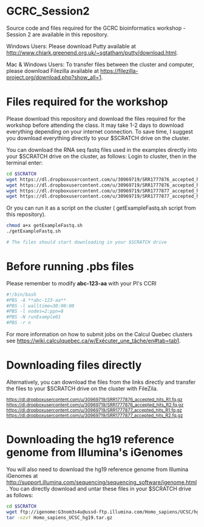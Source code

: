 # GCRC_Session2
Source code and files required for the GCRC bioinformatics workshop - Session 2 are available in this repository.

Windows Users:
Please download Putty available at http://www.chiark.greenend.org.uk/~sgtatham/putty/download.html.

Mac & Windows Users:
To transfer files between the cluster and computer, please download Filezilla available at https://filezilla-project.org/download.php?show_all=1. 

# Files required for the workshop
Please download this repository and download the files required for the workshop before attending the class. It may take 1-2 days to download everything depending on your internet connection. To save time, I suggest you download everything directly to your $SCRATCH drive on the cluster. 

You can download the RNA seq fastq files used in the examples directly into your $SCRATCH drive on the cluster, as follows:
Login to cluster, then in the terminal enter:

```bash
cd $SCRATCH
wget https://dl.dropboxusercontent.com/u/30969719/SRR1777876_accepted_hits_R1.fq.gz
wget https://dl.dropboxusercontent.com/u/30969719/SRR1777876_accepted_hits_R2.fq.gz 
wget https://dl.dropboxusercontent.com/u/30969719/SRR1777877_accepted_hits_R1.fq.gz
wget https://dl.dropboxusercontent.com/u/30969719/SRR1777877_accepted_hits_R2.fq.gz
```
Or you can run it as a script on the cluster ( getExampleFastq.sh script from this repository).

```bash
chmod a+x getExampleFastq.sh
./getExampleFastq.sh

# The files should start downloading in your $SCRATCH drive
```
# Before running .pbs files
Please remember to modify **abc-123-aa** with your PI's CCRI
```bash
#!/bin/bash
#PBS -A **abc-123-aa** 
#PBS -l walltime=30:00:00
#PBS -l nodes=2:ppn=8
#PBS -N runExample01
#PBS -r n
```
For more information on how to submit jobs on the Calcul Quebec clusters see https://wiki.calculquebec.ca/w/Exécuter_une_tâche/en#tab=tab1.

# Downloading files directly 
Alternatively, you can download the files from the links directly and transfer the files to your $SCRATCH drive on the cluster with FileZila. 

<sub>https://dl.dropboxusercontent.com/u/30969719/SRR1777876_accepted_hits_R1.fq.gz
https://dl.dropboxusercontent.com/u/30969719/SRR1777876_accepted_hits_R2.fq.gz
https://dl.dropboxusercontent.com/u/30969719/SRR1777877_accepted_hits_R1.fq.gz
https://dl.dropboxusercontent.com/u/30969719/SRR1777877_accepted_hits_R2.fq.gz</sub>

# Downloading the hg19 reference genome from Illumina's iGenomes
You will also need to download the hg19 reference genome from Illumina iGenomes at http://support.illumina.com/sequencing/sequencing_software/igenome.html. 
You can directly download and untar these files in your $SCRATCH drive as follows:

```bash
cd $SCRATCH
wget ftp://igenome:G3nom3s4u@ussd-ftp.illumina.com/Homo_sapiens/UCSC/hg19/Homo_sapiens_UCSC_hg19.tar.gz
tar -xzvf Homo_sapiens_UCSC_hg19.tar.gz
```

